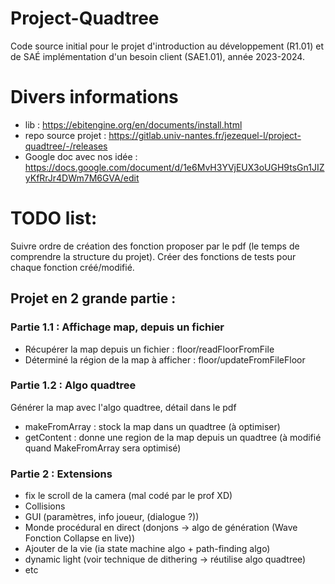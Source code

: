 # Project-Quadtree
Code source initial pour le projet d'introduction au développement (R1.01) et de SAÉ implémentation d'un besoin client (SAE1.01), année 2023-2024.

# Divers informations
- lib : https://ebitengine.org/en/documents/install.html
- repo source projet : https://gitlab.univ-nantes.fr/jezequel-l/project-quadtree/-/releases
- Google doc avec nos idée : https://docs.google.com/document/d/1e6MvH3YVjEUX3oUGH9tsGn1JIZyKfRrJr4DWm7M6GVA/edit

# TODO list:
Suivre ordre de création des fonction proposer par le pdf (le temps de comprendre la structure du projet).
Créer des fonctions de tests pour chaque fonction créé/modifié.
## Projet en 2 grande partie :
### Partie 1.1 : Affichage map, depuis un fichier
- Récupérer la map depuis un fichier : floor/readFloorFromFile
- Déterminé la région de la map à afficher : floor/updateFromFileFloor
### Partie 1.2 : Algo quadtree
Générer la map avec l'algo quadtree, détail dans le pdf
- makeFromArray : stock la map dans un quadtree (à optimiser)
- getContent : donne une region de la map depuis un quadtree (à modifié quand MakeFromArray sera optimisé)
### Partie 2 : Extensions
- fix le scroll de la camera (mal codé par le prof XD)
- Collisions
- GUI (paramètres, info joueur, (dialogue ?))
- Monde procédural en direct (donjons -> algo de génération (Wave Fonction Collapse en live))
- Ajouter de la vie (ia state machine algo + path-finding algo)
- dynamic light (voir technique de dithering -> réutilise algo quadtree)
- etc